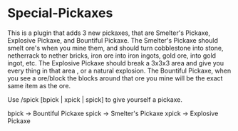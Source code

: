 # Special-Pickaxes

This is a plugin that adds 3 new pickaxes, that are Smelter's Pickaxe, Explosive Pickaxe, and Bountiful Pickaxe. The Smelter's Pickaxe should smelt ore's when you mine them, and should turn cobblestone into stone, netherrack to nether bricks, iron ore into iron ingots, gold ore, into gold ingot, etc. The Explosive Pickaxe should break a 3x3x3 area and give you every thing in that area , or a natural explosion. The Bountiful Pickaxe, when you see a ore/block the blocks around that ore you mine will be the exact same item as the ore. 

Use /spick [bpick | xpick | spick] to give yourself a pickaxe. 

bpick -> Bountiful Pickaxe
spick -> Smelter's Pickaxe
xpick -> Explosive Pickaxe
